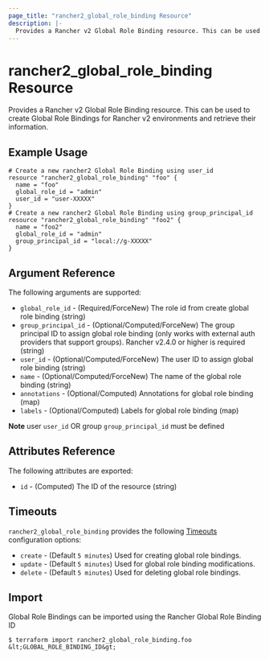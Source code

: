 ```yaml
---
page_title: "rancher2_global_role_binding Resource"
description: |-
  Provides a Rancher v2 Global Role Binding resource. This can be used to create Global Role Bindings for Rancher v2 environments and retrieve their information.
---
```


# rancher2\_global\_role\_binding Resource

Provides a Rancher v2 Global Role Binding resource. This can be used to create Global Role Bindings for Rancher v2 environments and retrieve their information.

## Example Usage

```hcl
# Create a new rancher2 Global Role Binding using user_id
resource "rancher2_global_role_binding" "foo" {
  name = "foo"
  global_role_id = "admin"
  user_id = "user-XXXXX"
}
# Create a new rancher2 Global Role Binding using group_principal_id
resource "rancher2_global_role_binding" "foo2" {
  name = "foo2"
  global_role_id = "admin"
  group_principal_id = "local://g-XXXXX"
}
```

## Argument Reference

The following arguments are supported:

* `global_role_id` - (Required/ForceNew) The role id from create global role binding (string)
* `group_principal_id` - (Optional/Computed/ForceNew) The group principal ID to assign global role binding (only works with external auth providers that support groups). Rancher v2.4.0 or higher is required (string)
* `user_id` - (Optional/Computed/ForceNew) The user ID to assign global role binding (string)
* `name` - (Optional/Computed/ForceNew) The name of the global role binding (string)
* `annotations` - (Optional/Computed) Annotations for global role binding (map)
* `labels` - (Optional/Computed) Labels for global role binding (map)

**Note** user `user_id` OR group `group_principal_id` must be defined

## Attributes Reference

The following attributes are exported:

* `id` - (Computed) The ID of the resource (string)

## Timeouts

`rancher2_global_role_binding` provides the following
[Timeouts](https://www.terraform.io/docs/configuration/resources.html#operation-timeouts) configuration options:

- `create` - (Default `5 minutes`) Used for creating global role bindings.
- `update` - (Default `5 minutes`) Used for global role binding modifications.
- `delete` - (Default `5 minutes`) Used for deleting global role bindings.

## Import

Global Role Bindings can be imported using the Rancher Global Role Binding ID

```
$ terraform import rancher2_global_role_binding.foo &lt;GLOBAL_ROLE_BINDING_ID&gt;
```

